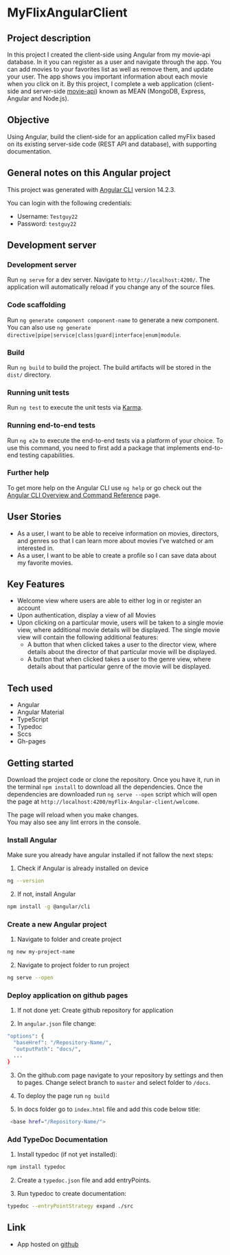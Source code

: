# MyFlixAngularClient

## Project description

In this project I created the client-side using Angular from my movie-api database. In it you can register as a user and navigate through the app. You can add movies to your favorites list as well as remove them, and update your user. The app shows you important information about each movie when you click on it.
By this project, I complete a web application (client-side and server-side [movie-api](https://github.com/wichofly/movie-api.git)) known as MEAN (MongoDB, Express, Angular and Node.js).

## Objective

Using Angular, build the client-side for an application called myFlix based on its existing server-side code (REST API and database), with supporting documentation.

## General notes on this Angular project

This project was generated with [Angular CLI](https://github.com/angular/angular-cli) version 14.2.3.

You can login with the following credentials:

- Username: `Testguy22` 
- Password: `testguy22`

## Development server

### Development server

Run `ng serve` for a dev server. Navigate to `http://localhost:4200/`. The application will automatically reload if you change any of the source files.

### Code scaffolding

Run `ng generate component component-name` to generate a new component. You can also use `ng generate directive|pipe|service|class|guard|interface|enum|module`.

### Build

Run `ng build` to build the project. The build artifacts will be stored in the `dist/` directory.

### Running unit tests

Run `ng test` to execute the unit tests via [Karma](https://karma-runner.github.io).

### Running end-to-end tests

Run `ng e2e` to execute the end-to-end tests via a platform of your choice. To use this command, you need to first add a package that implements end-to-end testing capabilities.

### Further help

To get more help on the Angular CLI use `ng help` or go check out the [Angular CLI Overview and Command Reference](https://angular.io/cli) page.

## User Stories

- As a user, I want to be able to receive information on movies, directors, and genres so that I can learn more about movies I’ve watched or am interested in.
- As a user, I want to be able to create a profile so I can save data about my favorite movies.

## Key Features

- Welcome view where users are able to either log in or register an account
- Upon authentication, display a view of all Movies
- Upon clicking on a particular movie, users will be taken to a single movie view, where
  additional movie details will be displayed. The single movie view will contain the following additional features:
  - A button that when clicked takes a user to the ​director view,​ where details about the director of that particular movie will be displayed.
  - A button that when clicked takes a user to the ​genre view,​ where details about that particular genre of the movie will be displayed.

## Tech used

- Angular
- Angular Material
- TypeScript
- Typedoc
- Sccs
- Gh-pages

## Getting started

Download the project code or clone the repository. Once you have it, run in the terminal `npm install` to download all the dependencies. Once the dependencies are downloaded run `ng serve --open` script which will open the page at `http://localhost:4200/myFlix-Angular-client/welcome`.

The page will reload when you make changes.\
You may also see any lint errors in the console.

### Install Angular

Make sure you already have angular installed if not fallow the next steps:

1. Check if Angular is already installed on device

```bash
ng --version
```

2. If not, install Angular

```bash
npm install -g @angular/cli
```

### Create a new Angular project

1. Navigate to folder and create project

```bash
ng new my-project-name
```

2. Navigate to project folder to run project

```bash
ng serve --open
```

### Deploy application on github pages

1. If not done yet: Create github repository for application

2. In `angular.json` file change:
```bash
"options": {
  "baseHref": "/Repository-Name/",
  "outputPath": "docs/",
  ...
}
```
3. On the github.com page navigate to your repository by settings and then to pages. Change select branch to `master` and select folder to `/docs`.

4. To deploy the page run `ng build`

5. In docs folder go to `index.html` file  and add this code  below title:

``` bash
 <base href="/Repository-Name/"> 
```

### Add TypeDoc Documentation

1. Install typedoc (if not yet installed):

```bash
npm install typedoc
```

2. Create a `typedoc.json` file and add entryPoints.

3. Run typedoc to create documentation:

```bash
typedoc --entryPointStrategy expand ./src 
```

## Link
- App hosted on [github](https://wichofly.github.io/myFlix-Angular-client/)
